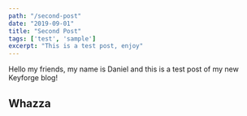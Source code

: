 ```yaml
---
path: "/second-post"
date: "2019-09-01"
title: "Second Post"
tags: ['test', 'sample']
excerpt: "This is a test post, enjoy"
---
```


Hello my friends, my name is Daniel and this is a test post of my new Keyforge blog! 

<h2>Whazza<h2>